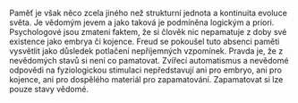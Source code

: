 Paměť je však něco zcela jiného než strukturní jednota a kontinuita evoluce světa. Je vědomým jevem a jako taková je podmíněna logickým a priori. Psychologové jsou zmateni faktem, že si člověk nic nepamatuje z doby své existence jako embrya či kojence. Freud se pokoušel tuto absenci paměti vysvětlit jako důsledek potlačení nepříjemných vzpomínek. Pravda je, že z nevědomých stavů si není co pamatovat. Zvířecí automatismus a nevědomé odpovědi na fyziologickou stimulaci nepředstavují ani pro embryo, ani pro kojence, ani pro dospělého materiál pro zapamatování. Zapamatovat si lze pouze stavy vědomé.
